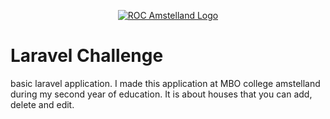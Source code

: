 <p align="center"><a href="https://www.rocva.nl/MBO-onderwijs/MBO-Colleges/MBO-College-Amstelland" target="_blank">    <img src="https://courses.devroc.nl/img/roc-amstelland-logo.png" alt="ROC Amstelland Logo"></a></p>

# Laravel Challenge
basic laravel application. I made this application at MBO college amstelland during my second year of education. It is about houses that you can add, delete and edit.
